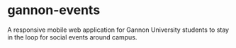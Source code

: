 # gannon-events
A responsive mobile web application for Gannon University students to stay in the loop for social events around campus.
